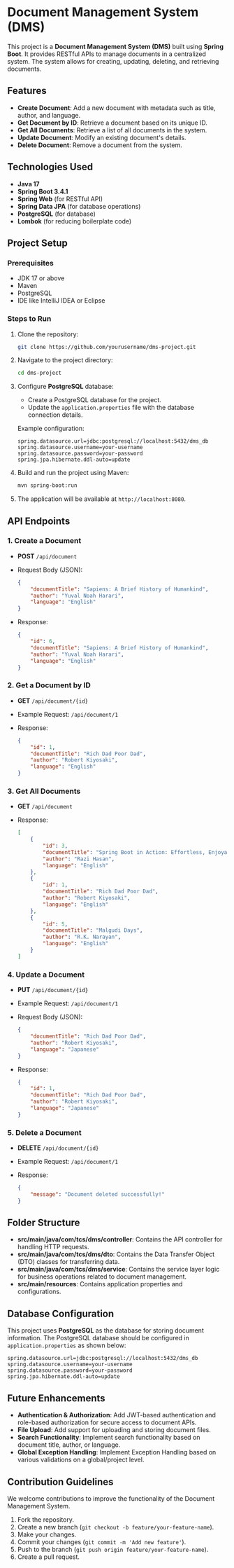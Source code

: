 # Document Management System (DMS)

This project is a **Document Management System (DMS)** built using **Spring Boot**. It provides RESTful APIs to manage documents in a centralized system. The system allows for creating, updating, deleting, and retrieving documents.

## Features

- **Create Document**: Add a new document with metadata such as title, author, and language.
- **Get Document by ID**: Retrieve a document based on its unique ID.
- **Get All Documents**: Retrieve a list of all documents in the system.
- **Update Document**: Modify an existing document's details.
- **Delete Document**: Remove a document from the system.

## Technologies Used

- **Java 17**
- **Spring Boot 3.4.1**
- **Spring Web** (for RESTful API)
- **Spring Data JPA** (for database operations)
- **PostgreSQL** (for database)
- **Lombok** (for reducing boilerplate code)

## Project Setup

### Prerequisites

- JDK 17 or above
- Maven
- PostgreSQL
- IDE like IntelliJ IDEA or Eclipse

### Steps to Run

1. Clone the repository:

   ```bash
   git clone https://github.com/yourusername/dms-project.git
   ```

2. Navigate to the project directory:

   ```bash
   cd dms-project
   ```

3. Configure **PostgreSQL** database:
   - Create a PostgreSQL database for the project.
   - Update the `application.properties` file with the database connection details.

   Example configuration:

   ```properties
   spring.datasource.url=jdbc:postgresql://localhost:5432/dms_db
   spring.datasource.username=your-username
   spring.datasource.password=your-password
   spring.jpa.hibernate.ddl-auto=update
   ```

4. Build and run the project using Maven:

   ```bash
   mvn spring-boot:run
   ```

5. The application will be available at `http://localhost:8080`.

## API Endpoints

### 1. **Create a Document**

- **POST** `/api/document`
- Request Body (JSON):

  ```json
  {
      "documentTitle": "Sapiens: A Brief History of Humankind",
      "author": "Yuval Noah Harari",
      "language": "English"
  }
  ```

- Response:

  ```json
  {
      "id": 6,
      "documentTitle": "Sapiens: A Brief History of Humankind",
      "author": "Yuval Noah Harari",
      "language": "English"
  }
  ```

### 2. **Get a Document by ID**

- **GET** `/api/document/{id}`
- Example Request: `/api/document/1`

- Response:

  ```json
  {
      "id": 1,
      "documentTitle": "Rich Dad Poor Dad",
      "author": "Robert Kiyosaki",
      "language": "English"
  }
  ```

### 3. **Get All Documents**

- **GET** `/api/document`

- Response:

  ```json
  [
      {
          "id": 3,
          "documentTitle": "Spring Boot in Action: Effortless, Enjoyable Java Development",
          "author": "Razi Hasan",
          "language": "English"
      },
      {
          "id": 1,
          "documentTitle": "Rich Dad Poor Dad",
          "author": "Robert Kiyosaki",
          "language": "English"
      },
      {
          "id": 5,
          "documentTitle": "Malgudi Days",
          "author": "R.K. Narayan",
          "language": "English"
      }
  ]
  ```

### 4. **Update a Document**

- **PUT** `/api/document/{id}`
- Example Request: `/api/document/1`
- Request Body (JSON):

  ```json
  {
      "documentTitle": "Rich Dad Poor Dad",
      "author": "Robert Kiyosaki",
      "language": "Japanese"
  }
  ```

- Response:

  ```json
  {
      "id": 1,
      "documentTitle": "Rich Dad Poor Dad",
      "author": "Robert Kiyosaki",
      "language": "Japanese"
  }
  ```

### 5. **Delete a Document**

- **DELETE** `/api/document/{id}`
- Example Request: `/api/document/1`

- Response:

  ```json
  {
      "message": "Document deleted successfully!"
  }
  ```

## Folder Structure

- **src/main/java/com/tcs/dms/controller**: Contains the API controller for handling HTTP requests.
- **src/main/java/com/tcs/dms/dto**: Contains the Data Transfer Object (DTO) classes for transferring data.
- **src/main/java/com/tcs/dms/service**: Contains the service layer logic for business operations related to document management.
- **src/main/resources**: Contains application properties and configurations.

## Database Configuration

This project uses **PostgreSQL** as the database for storing document information. The PostgreSQL database should be configured in `application.properties` as shown below:

```properties
spring.datasource.url=jdbc:postgresql://localhost:5432/dms_db
spring.datasource.username=your-username
spring.datasource.password=your-password
spring.jpa.hibernate.ddl-auto=update
```

## Future Enhancements

- **Authentication & Authorization**: Add JWT-based authentication and role-based authorization for secure access to document APIs.
- **File Upload**: Add support for uploading and storing document files.
- **Search Functionality**: Implement search functionality based on document title, author, or language.
- **Global Exception Handling**: Implement Exception Handling based on various validations on a global/project level.

## Contribution Guidelines

We welcome contributions to improve the functionality of the Document Management System.

1. Fork the repository.
2. Create a new branch (`git checkout -b feature/your-feature-name`).
3. Make your changes.
4. Commit your changes (`git commit -m 'Add new feature'`).
5. Push to the branch (`git push origin feature/your-feature-name`).
6. Create a pull request.
```
